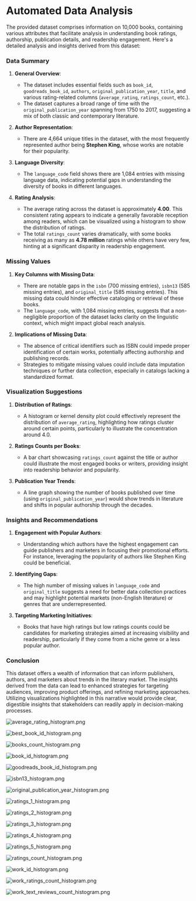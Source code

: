# Automated Data Analysis

The provided dataset comprises information on 10,000 books, containing various attributes that facilitate analysis in understanding book ratings, authorship, publication details, and readership engagement. Here's a detailed analysis and insights derived from this dataset:

### Data Summary

1. **General Overview**: 
   - The dataset includes essential fields such as `book_id`, `goodreads_book_id`, `authors`, `original_publication_year`, `title`, and various rating-related columns (`average_rating`, `ratings_count`, etc.). 
   - The dataset captures a broad range of time with the `original_publication_year` spanning from 1750 to 2017, suggesting a mix of both classic and contemporary literature.

2. **Author Representation**:
   - There are 4,664 unique titles in the dataset, with the most frequently represented author being **Stephen King**, whose works are notable for their popularity.

3. **Language Diversity**:
   - The `language_code` field shows there are 1,084 entries with missing language data, indicating potential gaps in understanding the diversity of books in different languages.
   
4. **Rating Analysis**:
   - The average rating across the dataset is approximately **4.00**. This consistent rating appears to indicate a generally favorable reception among readers, which can be visualized using a histogram to show the distribution of ratings.
   - The total `ratings_count` varies dramatically, with some books receiving as many as **4.78 million** ratings while others have very few, hinting at a significant disparity in readership engagement.

### Missing Values

1. **Key Columns with Missing Data**:
   - There are notable gaps in the `isbn` (700 missing entries), `isbn13` (585 missing entries), and `original_title` (585 missing entries). This missing data could hinder effective cataloging or retrieval of these books.
   - The `language_code`, with 1,084 missing entries, suggests that a non-negligible proportion of the dataset lacks clarity on the linguistic context, which might impact global reach analysis.
   
2. **Implications of Missing Data**:
   - The absence of critical identifiers such as ISBN could impede proper identification of certain works, potentially affecting authorship and publishing records. 
   - Strategies to mitigate missing values could include data imputation techniques or further data collection, especially in catalogs lacking a standardized format.

### Visualization Suggestions

1. **Distribution of Ratings**: 
   - A histogram or kernel density plot could effectively represent the distribution of `average_rating`, highlighting how ratings cluster around certain points, particularly to illustrate the concentration around 4.0. 

2. **Ratings Counts per Books**: 
   - A bar chart showcasing `ratings_count` against the title or author could illustrate the most engaged books or writers, providing insight into readership behavior and popularity.

3. **Publication Year Trends**:
   - A line graph showing the number of books published over time (using `original_publication_year`) would show trends in literature and shifts in popular authorship through the decades.

### Insights and Recommendations

1. **Engagement with Popular Authors**:
   - Understanding which authors have the highest engagement can guide publishers and marketers in focusing their promotional efforts. For instance, leveraging the popularity of authors like Stephen King could be beneficial.
   
2. **Identifying Gaps**:
   - The high number of missing values in `language_code` and `original_title` suggests a need for better data collection practices and may highlight potential markets (non-English literature) or genres that are underrepresented.

3. **Targeting Marketing Initiatives**:
   - Books that have high ratings but low ratings counts could be candidates for marketing strategies aimed at increasing visibility and readership, particularly if they come from a niche genre or a less popular author.

### Conclusion

This dataset offers a wealth of information that can inform publishers, authors, and marketers about trends in the literary market. The insights derived from the data can lead to enhanced strategies for targeting audiences, improving product offerings, and refining marketing approaches. Utilizing visualizations highlighted in this narrative would provide clear, digestible insights that stakeholders can readily apply in decision-making processes.

![average_rating_histogram.png](average_rating_histogram.png)

![best_book_id_histogram.png](best_book_id_histogram.png)

![books_count_histogram.png](books_count_histogram.png)

![book_id_histogram.png](book_id_histogram.png)

![goodreads_book_id_histogram.png](goodreads_book_id_histogram.png)

![isbn13_histogram.png](isbn13_histogram.png)

![original_publication_year_histogram.png](original_publication_year_histogram.png)

![ratings_1_histogram.png](ratings_1_histogram.png)

![ratings_2_histogram.png](ratings_2_histogram.png)

![ratings_3_histogram.png](ratings_3_histogram.png)

![ratings_4_histogram.png](ratings_4_histogram.png)

![ratings_5_histogram.png](ratings_5_histogram.png)

![ratings_count_histogram.png](ratings_count_histogram.png)

![work_id_histogram.png](work_id_histogram.png)

![work_ratings_count_histogram.png](work_ratings_count_histogram.png)

![work_text_reviews_count_histogram.png](work_text_reviews_count_histogram.png)
